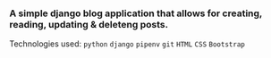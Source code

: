 ### A simple django blog application that allows for creating, reading, updating & deleteng posts.

Technologies used:
```python```
```django```
```pipenv```
```git```
```HTML```
```CSS```
```Bootstrap```